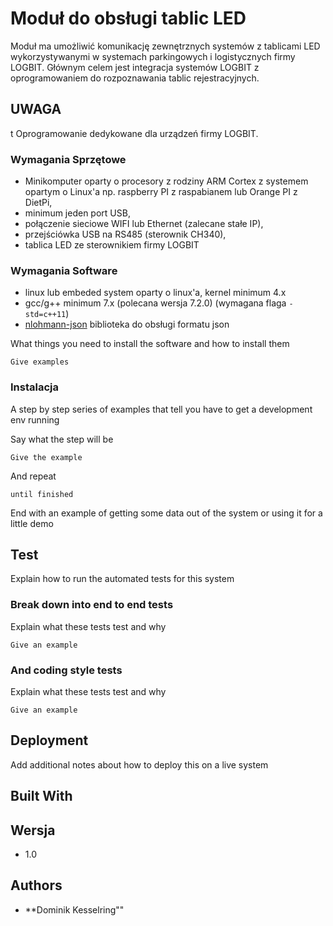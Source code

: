 # Moduł do obsługi tablic LED

Moduł ma umożliwić komunikację zewnętrznych systemów z tablicami LED wykorzystywanymi w systemach parkingowych i logistycznych  firmy LOGBIT. Głównym celem jest integracja systemów LOGBIT z oprogramowaniem do rozpoznawania tablic rejestracyjnych.

## UWAGA
t
Oprogramowanie dedykowane dla urządzeń firmy LOGBIT.

### Wymagania Sprzętowe

- Minikomputer oparty o procesory z rodziny ARM Cortex z systemem opartym o Linux'a np. raspberry PI z raspabianem lub Orange PI z DietPi,
- minimum jeden port USB,
- połączenie sieciowe WIFI lub Ethernet (zalecane stałe IP),
- przejściówka USB na RS485 (sterownik CH340),
- tablica LED ze sterownikiem firmy LOGBIT

### Wymagania Software

- linux lub embeded system oparty o linux'a, kernel minimum 4.x
- gcc/g++ minimum 7.x (polecana wersja 7.2.0) (wymagana flaga ```-std=c++11```)
- [nlohmann-json](https://github.com/nlohmann/json/releases) biblioteka do obsługi formatu json


What things you need to install the software and how to install them

```
Give examples
```

### Instalacja


A step by step series of examples that tell you have to get a development env running

Say what the step will be

```
Give the example
```

And repeat

```
until finished
```

End with an example of getting some data out of the system or using it for a little demo

## Test

Explain how to run the automated tests for this system

### Break down into end to end tests

Explain what these tests test and why

```
Give an example
```

### And coding style tests

Explain what these tests test and why

```
Give an example
```

## Deployment

Add additional notes about how to deploy this on a live system

## Built With

## Wersja

- 1.0


## Authors

* **Dominik Kesselring""
